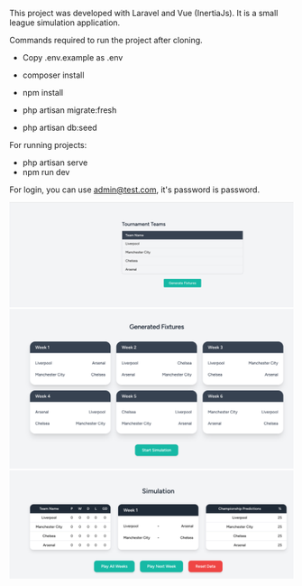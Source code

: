 This project was developed with Laravel and Vue (InertiaJs). It is a small league simulation application.

Commands required to run the project after cloning.

- Copy .env.example as .env

- composer install
- npm install
- php artisan migrate:fresh
- php artisan db:seed

For running projects:
- php artisan serve
- npm run dev

For login, you can use admin@test.com, it's password is password.

![img.png](img.png)
![img_1.png](img_1.png)
![img_2.png](img_2.png)
